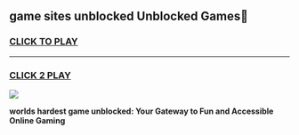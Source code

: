 
## game sites unblocked Unblocked Games👋
<h3>
<a href="https://premium.freeplayer.one?title=game_sites_unblocked&ref=16F">CLICK TO PLAY</a></h3>
<hr>

<h3>
<a href="https://premium.freeplayer.one?title=game_sites_unblocked&ref=16F">CLICK 2 PLAY</a>
  
</h3>

<a href="https://premium.freeplayer.one?title=game_sites_unblocked&ref=16F/"><img src="https://clearcache.store/games.png"></a>


**worlds hardest game unblocked: Your Gateway to Fun and Accessible Online Gaming**
